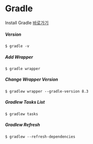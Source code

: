 # Gradle

Install Gradle [바로가기](https://gradle.org/install/)

##### Version

```
$ gradle -v
```

##### Add Wrapper

```
$ gradle wrapper
```

##### Change Wrapper Version

```
$ gradlew wrapper --gradle-version 8.3
```

##### Gradlew Tasks List

```
$ gradlew tasks
```

##### Gradlew Refresh

```
$ gradlew --refresh-dependencies
```
